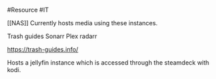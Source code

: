 #Resource 
#IT 

[[NAS]] Currently hosts media using these instances.

Trash guides
Sonarr
Plex
radarr

https://trash-guides.info/

Hosts a jellyfin instance which is accessed through the steamdeck with kodi.